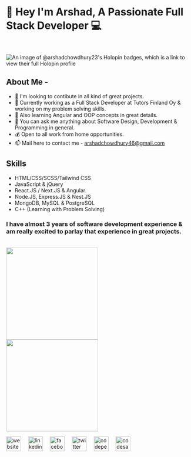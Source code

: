 # [&#x200B;](#)👋 Hey I'm Arshad, A Passionate Full Stack Developer 💻

<br />

![An image of @arshadchowdhury23's Holopin badges, which is a link to view their full Holopin profile](https://holopin.me/arshadchowdhury23)

## [&#x200B;](#)About Me - 

- 👯 I'm looking to contibute in all kind of great projects.
- 🔭 Currently working as a Full Stack Developer at Tutors Finland Oy & working on my problem solving skills.
- 🌱 Also learning Angular and OOP concepts in great details.
- 💬 You can ask me anything about Software Design, Development & Programming in general.
- 💰 Open to all work from home opportunities. 
- 📫 Mail here to contact me - arshadchowdhury46@gmail.com

## [&#x200B;](#)Skills
- HTML/CSS/SCSS/Tailwind CSS
- JavaScript & jQuery
- React.JS / Next.JS & Angular.
- Node.JS, Express.JS & Nest.JS
- MongoDB, MySQL & PostgreSQL
- C++ (Learning with Problem Solving)


### [&#x200B;](#)I have almost 3 years of software development experience & am really excited to parlay that experience in great projects.

<br />

  <img height=250 align="center" src="https://github-readme-stats.vercel.app/api?username=ArshadChowdhury&show_icons=true&theme=onedark&include_all_commits=true&line_height=30&text_bold=true&rank_icon=github&card_width=350" />

<br />

  <img height=250 align="center" src="https://github-readme-stats.vercel.app/api/top-langs?username=ArshadChowdhury&langs_count=4&layout=donut&card_width=350&theme=onedark&text_bold=true" />

<br />

[<img src='https://cdn.simpleicons.org/weblate/black/white' alt='website' height='40'>](https://arshadchowdhury.vercel.app/) &nbsp;&nbsp;&nbsp; [<img src='https://cdn.simpleicons.org/livechat/black/white' alt='linkedin' height='40'>](https://www.linkedin.com/in/mohammed-arshad-67920b213/) &nbsp;&nbsp;&nbsp; [<img src='https://cdn.simpleicons.org/facebook/black/white' alt='facebook' height='40'>](https://www.facebook.com/arshad.chowdhury23/) &nbsp;&nbsp;&nbsp; [<img src='https://cdn-icons-png.flaticon.com/512/124/124021.png' alt='twitter' height='40'>](https://twitter.com/@Arshaaaaaaaaaad) &nbsp;&nbsp;&nbsp; [<img src='https://cdn.simpleicons.org/codepen/black/white' alt='codepen' height='40'>](https://codepen.io/Serial_killer_00) &nbsp;&nbsp;&nbsp; [<img src='https://cdn.simpleicons.org/codesandbox/black/white' alt='codesandbox' height='40'>](https://codesandbox.io/u/ArshadChowdhury)

